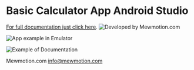 # Basic Calculator App Android Studio

[For full documentation just click here](https://mewmotion.com/2022/04/16/calculator-app-android-studio-tutorial/).
![Developed by Mewmotion.com](https://i0.wp.com/mewmotion.com/wp-content/uploads/2022/04/calculatorwp.png?w=840&ssl=1)

![App example in Emulator](https://i0.wp.com/mewmotion.com/wp-content/uploads/2022/04/emulator.jpg?w=629&ssl=1)

![Example of Documentation](https://i0.wp.com/mewmotion.com/wp-content/uploads/2022/04/splitmode.jpg?resize=1024,508&ssl=1)

Mewmotion.com
info@mewmotion.com
